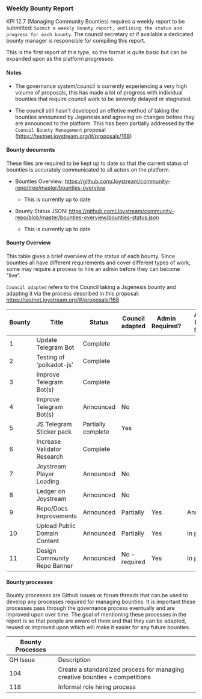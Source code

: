 ### Weekly Bounty Report

KPI 12.7 (Managing Community Bounties) requires a weekly report to be submitted: `Submit a weekly bounty report, outlining the status and progress for each bounty`. The council secretary or if available a dedicated bounty manager is responsible for compiling this report.

This is the first report of this type, so the format is quite basic but can be expanded upon as the platform progresses.

#### Notes
* The governance system/council is currently experiencing a very high volume of proposals, this has made a lot of progress with individual bounties that require council work to be severely delayed or stagnated.

* The council still hasn't developed an effetive method of taking the bounties announced by Jsgenesis and agreeing on changes before they are announced to the platform. This has been partially addressed by the `Council Bounty Management` proposal (https://testnet.joystream.org/#/proposals/168)


#### Bounty documents
These files are required to be kept up to date so that the current status of bounties is accurately communicated to all actors on the platform. 

* Bounties Overview: https://github.com/Joystream/community-repo/tree/master/bounties-overview
	
	* This is currently up to date

* Bounty Status JSON: https://github.com/Joystream/community-repo/blob/master/bounties-overview/bounties-status.json

	* This is currently up to date


#### Bounty Overview
This table gives a brief overview of the status of each bounty. Since bounties all have different requirements and cover different types of work, some may require a process to hire an admin before they can become "live".

`Council adapted` refers to the Council taking a Jsgenesis bounty and adapting it via the process described in this proposal: https://testnet.joystream.org/#/proposals/168

| Bounty | Title                        | Status             | Council adapted | Admin Required? | Admin Hiring Status | Any submissions? | % Complete |
|--------|------------------------------|--------------------|-----------------|-----------------|---------------------|------------------|------------|
| 1      | Update Telegram Bot          | Complete           |                 |                 |                     |                  |            |
| 2      | Testing of 'polkadot-js'     | Complete           |                 |                 |                     |                  |            |
| 3      | Improve Telegram Bot(s)      | Complete           |                 |                 |                     |                  |            |
| 4      | Improve Telegram Bot(s)      | Announced          | No              |                 |                     |                  |            |
| 5      | JS Telegram Sticker pack     | Partially complete | Yes             |                 |                     | Yes              | 83.30%     |
| 6      | Increase Validator Research  | Complete           |                 |                 |                     |                  |            |
| 7      | Joystream Player Loading     | Announced          | No              |                 |                     |                  |            |
| 8      | Ledger on Joystream          | Announced          | No              |                 |                     |                  |            |
| 9      | Repo/Docs Improvements       | Announced          | Partially       | Yes             | Announced           |                  | Continuous |
| 10     | Upload Public Domain Content | Announced          | Partially       | Yes             | In progress         |                  | Continuous |
| 11     | Design Community Repo Banner | Announced          | No - required   | Yes             | In progress         |                  | N/A        |

#### Bounty processes
Bounty processes are Github issues or forum threads that can be used to develop any processes required for managing bounties. It is important these processes pass through the governance process eventually and are improved upon over time. The goal of mentioning these processes in the report is so that people are aware of them and that they can be adapted, reused or improved upon which will make it easier for any future bounties.

| Bounty Processes |                                                                               |
|------------------|-------------------------------------------------------------------------------|
| GH Issue         | Description                                                                   |
| 104              | Create a standardized process for managing creative   bounties + competitions |
| 118              | Informal role hiring process                                                  |